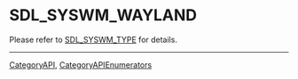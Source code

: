 # SDL_SYSWM_WAYLAND

Please refer to [SDL_SYSWM_TYPE](SDL_SYSWM_TYPE) for details.

----
[CategoryAPI](CategoryAPI), [CategoryAPIEnumerators](CategoryAPIEnumerators)

